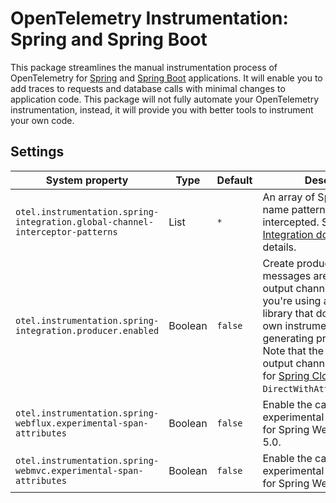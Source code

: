 # OpenTelemetry Instrumentation: Spring and Spring Boot

<!-- ReadMe is in progress -->
<!-- TO DO: Add sections for starter guide -->

This package streamlines the manual instrumentation process of OpenTelemetry for [Spring](https://spring.io/projects/spring-framework) and [Spring Boot](https://spring.io/projects/spring-boot) applications. It will enable you to add traces to requests and database calls with minimal changes to application code. This package will not fully automate your OpenTelemetry instrumentation, instead, it will provide you with better tools to instrument your own code.

## Settings

| System property                                                               | Type    | Default | Description                                                                                                                                                                                                                                                                                                                                             |
| ----------------------------------------------------------------------------- | ------- | ------- | ------------------------------------------------------------------------------------------------------------------------------------------------------------------------------------------------------------------------------------------------------------------------------------------------------------------------------------------------------- |
| `otel.instrumentation.spring-integration.global-channel-interceptor-patterns` | List    | `*`     | An array of Spring channel name patterns that will be intercepted. See [Spring Integration docs](https://docs.spring.io/spring-integration/docs/current/reference/html/channel.html#global-channel-configuration-interceptors) for more details.                                                                                                                     |
| `otel.instrumentation.spring-integration.producer.enabled`                    | Boolean | `false` | Create producer spans when messages are sent to an output channel. Enable when you're using a messaging library that doesn't have its own instrumentation for generating producer spans. Note that the detection of output channels only works for [Spring Cloud Stream](https://spring.io/projects/spring-cloud-stream) `DirectWithAttributesChannel`. |
| `otel.instrumentation.spring-webflux.experimental-span-attributes`            | Boolean | `false` | Enable the capture of experimental span attributes for Spring WebFlux version 5.0.                                                                                                                                                                                                                                                                      |
| `otel.instrumentation.spring-webmvc.experimental-span-attributes`             | Boolean | `false` | Enable the capture of experimental span attributes for Spring Web MVC 3.1.                                                                                                                                                                                                                                                                              |
